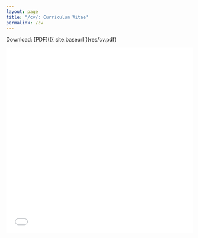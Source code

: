 ```yaml
---
layout: page 
title: "/cv/: Curriculum Vitae"
permalink: /cv
---
```


Download: [PDF]({{ site.baseurl }}res/cv.pdf)

<embed src="{{ site.baseurl }}res/cv.pdf" 
    type="application/pdf"
    height="500px"
    width="100%">
